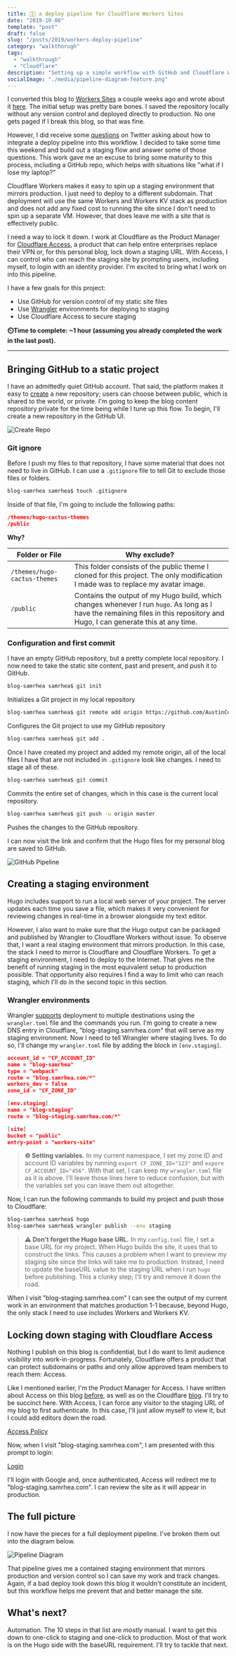 ```yaml
---
title: 🚚🔐 a deploy pipeline for Cloudflare Workers Sites
date: "2019-10-08"
template: "post"
draft: false
slug: "/posts/2019/workers-deploy-pipeline"
category: "walkthorugh"
tags:
  - "walkthrough"
  - "Cloudflare"
description: "Setting up a simple workflow with GitHub and Cloudflare Workers for this blog."
socialImage: "./media/pipeline-diagram-feature.png"
---
```


I converted this blog to [Workers Sites](https://workers.cloudflare.com/sites/) a couple weeks ago and wrote about it [here](https://blog.samrhea.com/posts/2019/porting-blog-to-workers-sites). The initial setup was pretty bare bones. I saved the repository locally without any version control and deployed directly to production. No one gets paged if I break this blog, so that was fine.

However, I did receive some [questions](https://twitter.com/LakeAustinBlvd/status/1179057951597879298) on Twitter asking about how to integrate a deploy pipeline into this workflow. I decided to take some time this weekend and build out a staging flow and answer some of those questions. This work gave me an excuse to bring some maturity to this process, including a GitHub repo, which helps with situations like "what if I lose my laptop?"

Cloudflare Workers makes it easy to spin up a staging environment that mirrors production. I just need to deploy to a different subdomain. That deployment will use the same Workers and Workers KV stack as production and does not add any fixed cost to running the site since I don't need to spin up a separate VM. However, that does leave me with a site that is effectively public.

I need a way to lock it down. I work at Cloudflare as the Product Manager for [Cloudflare Access](https://www.cloudflare.com/products/cloudflare-access/), a product that can help entire enterprises replace their VPN or, for this personal blog, lock down a staging URL. With Access, I can control who can reach the staging site by prompting users, including myself, to login with an identity provider. I'm excited to bring what I work on into this pipeline.

I have a few goals for this project:

* Use GitHub for version control of my static site files
* Use [Wrangler](https://github.com/cloudflare/wrangler) environments for deploying to staging
* Use Cloudflare Access to secure staging

**⏲️Time to complete: ~1 hour (assuming you already completed the work in the last post).**

---

## Bringing GitHub to a static project

I have an admittedly quiet GitHub account. That said, the platform makes it easy to [create](https://help.github.com/en/articles/create-a-repo) a new repository; users can choose between public, which is shared to the world, or private. I'm going to keep the blog content repository private for the time being while I tune up this flow. To begin, I'll create a new repository in the GitHub UI.

![Create Repo](./media/create-repo.png.png)

### Git ignore

Before I push my files to that repository, I have some material that does not need to live in GitHub. I can use a `.gitignore` file to tell Git to exclude those files or folders.

```bash
blog-samrhea samrhea$ touch .gitignore
```

Inside of that file, I'm going to include the following paths:

```json
/themes/hugo-cactus-themes
/public
```

**Why?**

| Folder or File | Why exclude? |
|---|---|
| `/themes/hugo-cactus-themes` | This folder consists of the public theme I cloned for this project. The only modification I made was to replace my avatar image. |
| `/public` | Contains the output of my Hugo build, which changes whenever I run `hugo`. As long as I have the remaining files in this repository and Hugo, I can generate this at any time. |

### Configuration and first commit

I have an empty GitHub repository, but a pretty complete local repository. I now need to take the static site content, past and present, and push it to GitHub.

```bash
blog-samrhea samrhea$ git init
```

Initializes a Git project in my local repository

```bash
blog-samrhea samrhea$ git remote add origin https://github.com/AustinCorridor/blog-samrhea.git
```

Configures the Git project to use my GitHub repository

```bash
blog-samrhea samrhea$ git add .
```

Once I have created my project and added my remote origin, all of the local files I have that are not included in `.gitignore` look like changes. I need to stage all of these.

```bash
blog-samrhea samrhea$ git commit
```

Commits the entire set of changes, which in this case is the current local repository.

```bash
blog-samrhea samrhea$ git push -u origin master
```

Pushes the changes to the GitHub repository.

I can now visit the link and confirm that the Hugo files for my personal blog are saved to GitHub.

![GitHub Pipeline](./media/github.png)

## Creating a staging environment

Hugo includes support to run a local web server of your project. The server updates each time you save a file, which makes it very convenient for reviewing changes in real-time in a browser alongside my text editor.

However, I also want to make sure that the Hugo output can be packaged and published by Wrangler to Cloudflare Workers without issue. To observe that, I want a real staging environment that mirrors production. In this case, the stack I need to mirror is Cloudflare and Cloudflare Workers. To get a staging environment, I need to deploy to the Internet. That gives me the benefit of running staging in the most equivalent setup to production possible. That opportunity also requires I find a way to limit who can reach staging, which I'll do in the second topic in this section.

### Wrangler environments

Wrangler [supports](https://github.com/cloudflare/wrangler/blob/master/docs/content/environments.md) deployment to multiple destinations using the `wrangler.toml` file and the commands you run. I'm going to create a new DNS entry in Cloudflare, "blog-staging.samrhea.com" that will serve as my staging environment. Now I need to tell Wrangler where staging lives. To do so, I'll change my `wrangler.toml` file by adding the block in `[env.staging]`.

```json
account_id = "CF_ACCOUNT_ID"
name = "blog-samrhea"
type = "webpack"
route = "blog.samrhea.com/*"
workers_dev = false
zone_id = "CF_ZONE_ID"

[env.staging]
name = "blog-staging"
route = "blog-staging.samrhea.com/*"

[site]
bucket = "public"
entry-point = "workers-site"
```

> **⚙️ Setting variables.**  In my current namespace, I set my zone ID and account ID variables by running `export CF_ZONE_ID="123"` and `expore CF_ACCOUNT_ID="456"`. With that set, I can keep my `wrangler.toml` file as it is above. I'll leave those lines here to reduce confusion, but with the variables set you can leave them out altogether.

Now, I can run the following commands to build my project and push those to Cloudflare:

```bash
blog-samrhea samrhea$ hugo
blog-samrhea samrhea$ wrangler publish --env staging
```

> **⚠️ Don't forget the Hugo base URL.**  In my `config.toml` file, I set a base URL for my project. When Hugo builds the site, it uses that to construct the links. This causes a problem when I want to preview my staging site since the links will take me to production. Instead, I need to update the baseURL value to the staging URL when I run `hugo` before publishing. This a clunky step; I'll try and remove it down the road.

When I visit "blog-staging.samrhea.com" I can see the output of my current work in an environment that matches production 1-1 because, beyond Hugo, the only stack I need to use includes Workers and Workers KV.

## Locking down staging with Cloudflare Access

Nothing I publish on this blog is confidential, but I do want to limit audience visibility into work-in-progress. Fortunately, Cloudflare offers a product that can protect subdomains or paths and only allow approved team members to reach them: Access.

Like I mentioned earlier, I'm the Product Manager for Access. I have written about Access on this blog [before](https://blog.samrhea.com/posts/2019/analyze-media-habits), as well as on the Cloudflare [blog](https://blog.cloudflare.com/cloudflare-access-now-teams-of-any-size-can-turn-off-their-vpn/). I'll try to be succinct here. With Access, I can force any visitor to the staging URL of my blog to first authenticate. In this case, I'll just allow myself to view it, but I could add editors down the road.

[Access Policy](./media/access-policy.png)

Now, when I visit "blog-staging.samrhea.com", I am presented with this prompt to login:

[Login](./media/login.png)

I'll login with Google and, once authenticated, Access will redirect me to "blog-staging.samrhea.com". I can review the site as it will appear in production.

## The full picture

I now have the pieces for a full deployment pipeline. I've broken them out into the diagram below.

![Pipeline Diagram](./media/pipeline-diagram-feature.png)

That pipeline gives me a contained staging environment that mirrors production and version control so I can save my work and track changes. Again, if a bad deploy took down this blog it wouldn't constitute an incident, but this workflow helps me prevent that and better manage the site.

## What's next?

Automation. The 10 steps in that list are _mostly_ manual. I want to get this down to one-click to staging and one-click to production. Most of that work is on the Hugo side with the baseURL requirement. I'll try to tackle that next.